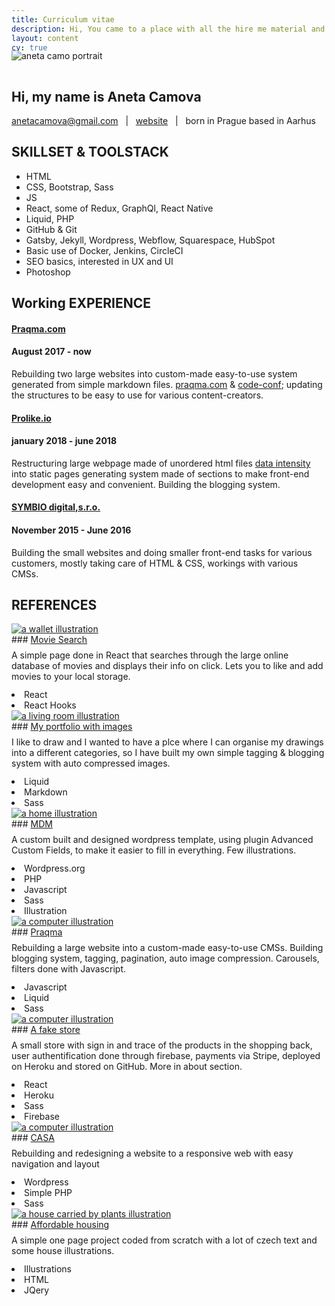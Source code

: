 ```yaml
---
title: Curriculum vitae
description: Hi, You came to a place with all the hire me material and documentation
layout: content
cv: true
---
```


<img src="/images/me.jpg" alt="aneta camo portrait" style="max-width: 1000px; margin: 0; margin-top: -32px; height: auto;">

## Hi, my name is Aneta Camova
<a href="mailto:anetacamova@gmail.com">anetacamova@gmail.com</a> &nbsp; | &nbsp; <a href="http://anetacamo.github.io">website</a> &nbsp; | &nbsp; born in Prague based in Aarhus

## SKILLSET & TOOLSTACK
+ HTML
+ CSS, Bootstrap, Sass
+ JS
+ React, some of Redux, GraphQl, React Native
+ Liquid, PHP
+ GitHub & Git
+ Gatsby, Jekyll, Wordpress, Webflow, Squarespace, HubSpot
+ Basic use of Docker, Jenkins, CircleCI
+ SEO basics, interested in UX and UI
+ Photoshop

## Working EXPERIENCE
#### <a href="https://www.praqma.com" target="_blank">Praqma.com</a>
#### August 2017 - now
Rebuilding two large websites into custom-made easy-to-use system generated from simple markdown files. <a href="https://www.praqma.com" target="_blank">praqma.com</a> & <a href="https://www.code-conf.com" target="_blank">code-conf</a>; updating the structures to be easy to use for various content-creators.

#### <a href="https://www.prolike.io" target="_blank">Prolike.io</a>
#### january 2018 - june 2018
Restructuring large webpage made of unordered html files <a href="https://dataintensity.com/">data intensity</a> into static pages generating system made of sections to make front-end development easy and convenient. Building the blogging system.

#### <a href="https://www.symbio.agency" target="_blank">SYMBIO digital,s.r.o.</a>
#### November 2015 - June 2016
Building the small websites and doing smaller front-end tasks for various customers, mostly taking care of HTML & CSS, workings with various CMSs.


## REFERENCES
<div class="boxes">
<div class="box" markdown="1">
<div class="circle"><a href="/movie-search" target="_blank"><img src="/images/penezenka.png" alt="a wallet illustration"></a></div>
### <a href="/movie-search" target="_blank">Movie Search</a>
<p style="margin-top: 8px; margin-bottom: 12px;">A simple page done in React that searches through the large online database of movies and displays their info on click. Lets you to like and add movies to your local storage.</p>

<div class="tags">
  <li>React</li><li>React Hooks</li>
</div>
</div>

<div class="box" markdown="1">
<div class="circle"><a href="/" target="_blank"><img src="/images/obyvak.png" alt="a living room illustration"></a></div>
### <a href="/" target="_blank">My portfolio with images</a>
<p style="margin-top: 8px; margin-bottom: 12px;">I like to draw and I wanted to have a plce where I can organise my drawings into a different categories, so I have built my own simple tagging & blogging system with auto compressed images.</p>
<div class="tags"><li>Liquid</li><li>Markdown</li><li>Sass</li></div>
</div>  

<div class="box" markdown="1">
<div class="circle"><a href="http://www.dustojnamzda.cz" target="_blank"><img src="/images/bydleni.png" alt="a home illustration"></a></div>
### <a href="http://www.dustojnamzda.cz" target="_blank">MDM</a>
<p style="margin-top: 8px; margin-bottom: 12px;">
A custom built and designed wordpress template, using plugin Advanced Custom Fields, to make it easier to fill in everything. Few illustrations.</p>
<div class="tags"><li>Wordpress.org</li><li>PHP</li><li>Javascript</li><li>Sass</li><li>Illustration</li></div>
</div>  

<div class="box" markdown="1">
<div class="circle"><a href="http://www.praqma.com/" target="_blank"><img src="/images/laptop.png" alt="a computer illustration"></a></div>
### <a href="http://www.praqma.com/" target="_blank">Praqma</a>
<p style="margin-top: 8px; margin-bottom: 12px;">
Rebuilding a large website into a custom-made easy-to-use CMSs. Building blogging system, tagging, pagination, auto image compression. Carousels, filters done with Javascript.</p>
<div class="tags"><li>Javascript</li><li>Liquid</li><li>Sass</li></div>
</div>


<div class="box" markdown="1">
<div class="circle"><a href="https://anetacamo-store.herokuapp.com/" target="_blank"><img src="/images/laptop.png" alt="a computer illustration"></a></div>
### <a href="https://anetacamo-store.herokuapp.com/" target="_blank">A fake store</a>
<p style="margin-top: 8px; margin-bottom: 12px;">A small store with sign in and trace of the products in the shopping back, user authentification done through firebase, payments via Stripe, deployed on Heroku and stored on GitHub. More in about section.
</p>
<div class="tags"><li>React</li><li>Heroku</li><li>Sass</li><li>Firebase</li></div>
</div>

<div class="box" markdown="1">
<div class="circle"><a href="http://www.casaonline.cz/" target="_blank"><img src="/images/laptop.png" alt="a computer illustration"></a></div>
### <a href="http://www.casaonline.cz/" target="_blank">CASA</a>
<p style="margin-top: 8px; margin-bottom: 12px;">
Rebuilding and redesigning a website to a responsive web with easy navigation and layout</p>
<div class="tags"><li>Wordpress</li><li>Simple PHP</li><li>Sass</li></div>
</div>

<div class="box" markdown="1">
<div class="circle"><a href="http://dostupnebydleni.soc.cas.cz/" target="_blank"><img src="/images/hypoteka.png" alt="a house carried by plants illustration"></a></div>
### <a href="http://dostupnebydleni.soc.cas.cz/" target="_blank">Affordable housing</a>
<p style="margin-top: 8px; margin-bottom: 12px;">
A simple one page project coded from scratch with a lot of czech text and some house illustrations.</p>
<div class="tags"><li>Illustrations</li><li>HTML</li><li>JQery</li></div>
</div>
<div style="width: 100%; height: 40px; float: left;"></div>
</div>
